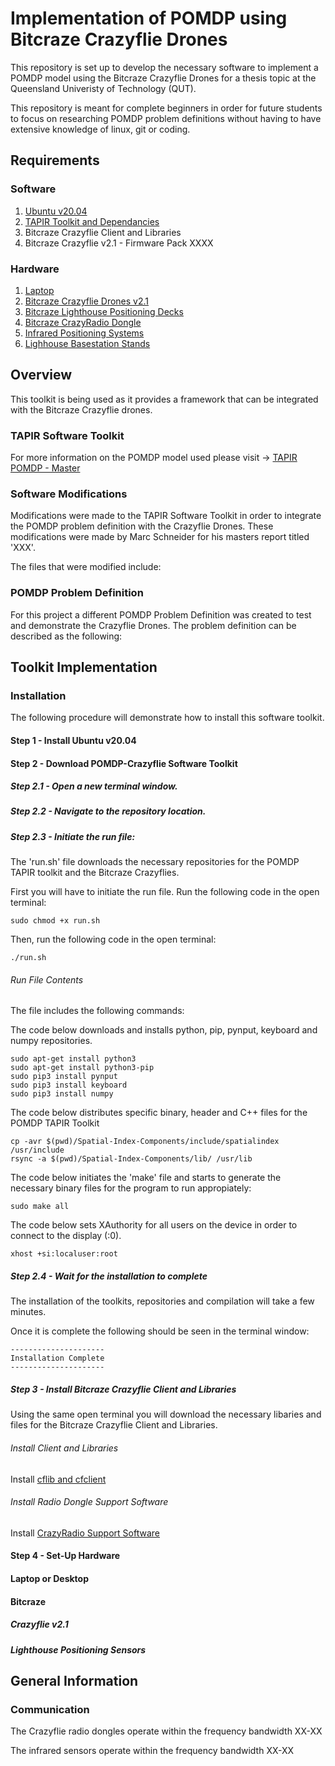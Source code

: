 # Implementation of POMDP using Bitcraze Crazyflie Drones
This repository is set up to develop the necessary software to implement a POMDP model using the Bitcraze Crazyflie Drones for a thesis topic at the Queensland Univeristy of Technology (QUT). 

This repository is meant for complete beginners in order for future students to focus on researching POMDP problem definitions without having to have extensive knowledge of linux, git or coding. 

## Requirements
### Software
1. [Ubuntu v20.04](http://www.releases.ubuntu.com/20.04)
2. [TAPIR Toolkit and Dependancies](https://github.com/RDLLab/tapir)
3. Bitcraze Crazyflie Client and Libraries
4. Bitcraze Crazyflie v2.1 - Firmware Pack XXXX

### Hardware
1. [Laptop](https://www.dell.com/en-au/work/shop/2-in-1-laptops-tablet-pcs/latitude-7390-2-in-1/spd/latitude-13-7390-2-in-1-laptop)
2. [Bitcraze Crazyflie Drones v2.1](https://store.bitcraze.io/products/crazyflie-2-1)
3. [Bitcraze Lighthouse Positioning Decks](https://www.bitcraze.io/products/lighthouse-positioning-deck)
4. [Bitcraze CrazyRadio Dongle](https://store.bitcraze.io/collections/accessories/products/crazyradio-pa)
5. [Infrared Positioning Systems](https://store.bitcraze.io/collections/positioning/products/lighthouse-v2-base-station)
6. [Lighhouse Basestation Stands](https://www.amazon.com.au/Selens-Adjustable-Aluminium-Stands-Carrying/dp/B01N7QR332/ref=d_pd_sim_sccl_2_5/356-0311129-5408244?pd_rd_w=64CKI&content-id=amzn1.sym.128b624f-6806-46cb-b7e9-12435bd6f216&pf_rd_p=128b624f-6806-46cb-b7e9-12435bd6f216&pf_rd_r=FQKJ0ASHG5JY35GA7B5P&pd_rd_wg=FtWAi&pd_rd_r=696c03ca-82fc-4803-bb4e-034f009a768d&pd_rd_i=B01N7QR332&psc=1)

## Overview
This toolkit is being used as it provides a framework that can be integrated with the Bitcraze Crazyflie drones. 

### TAPIR Software Toolkit
For more information on the POMDP model used please visit -> [TAPIR POMDP - Master](https://github.com/RDLLab/tapir)

### Software Modifications
Modifications were made to the TAPIR Software Toolkit in order to integrate the POMDP problem definition with the Crazyflie Drones. These modifications were made by Marc Schneider for his masters report titled 'XXX'.

The files that were modified include: 



### POMDP Problem Definition
For this project a different POMDP Problem Definition was created to test and demonstrate the Crazyflie Drones. The problem definition can be described as the following: 

## Toolkit Implementation

### Installation
The following procedure will demonstrate how to install this software toolkit.
#### Step 1 - Install Ubuntu v20.04

#### Step 2 - Download POMDP-Crazyflie Software Toolkit
##### Step 2.1 - Open a new terminal window.
##### Step 2.2 - Navigate to the repository location.
##### Step 2.3 - Initiate the run file:
The 'run.sh' file downloads the necessary repositories for the POMDP TAPIR toolkit and the Bitcraze Crazyflies. 

First you will have to initiate the run file. Run the following code in the open terminal:
```
sudo chmod +x run.sh
```

Then, run the following code in the open terminal:
```
./run.sh
```

###### Run File Contents
The file includes the following commands: 

The code below downloads and installs python, pip, pynput, keyboard and numpy repositories.
```
sudo apt-get install python3
sudo apt-get install python3-pip
sudo pip3 install pynput
sudo pip3 install keyboard
sudo pip3 install numpy
```

The code below distributes specific binary, header and C++ files for the POMDP TAPIR Toolkit
```
cp -avr $(pwd)/Spatial-Index-Components/include/spatialindex /usr/include
rsync -a $(pwd)/Spatial-Index-Components/lib/ /usr/lib
```
The code below initiates the 'make' file and starts to generate the necessary binary files for the program to run appropiately:
```
sudo make all
```

The code below sets XAuthority for all users on the device in order to connect to the display (:0).
```
xhost +si:localuser:root
```

##### Step 2.4 - Wait for the installation to complete
The installation of the toolkits, repositories and compilation will take a few minutes. 

Once it is complete the following should be seen in the terminal window:
```
---------------------
Installation Complete
---------------------
```

##### Step 3 - Install Bitcraze Crazyflie Client and Libraries
Using the same open terminal you will download the necessary libaries and files for the Bitcraze Crazyflie Client and Libraries.

###### Install Client and Libraries
Install [cflib and cfclient](https://github.com/bitcraze/crazyflie-clients-python/blob/master/docs/installation/install.md)

###### Install Radio Dongle Support Software
Install [CrazyRadio Support Software](https://github.com/bitcraze/crazyradio-firmware)

#### Step 4 - Set-Up Hardware

#### Laptop or Desktop

#### Bitcraze
##### Crazyflie v2.1

##### Lighthouse Positioning Sensors

##### 

## General Information

### Communication 
The Crazyflie radio dongles operate within the frequency bandwidth XX-XX

The infrared sensors operate within the frequency bandwidth XX-XX

